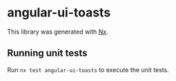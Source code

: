 # angular-ui-toasts

This library was generated with [Nx](https://nx.dev).

## Running unit tests

Run `nx test angular-ui-toasts` to execute the unit tests.
